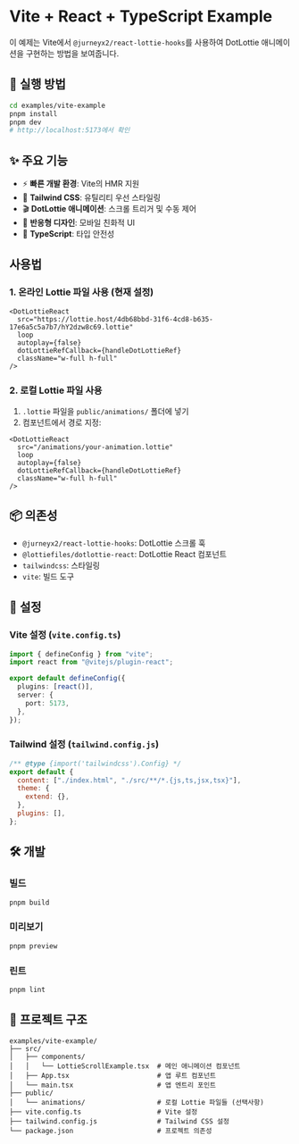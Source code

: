 # Vite + React + TypeScript Example

이 예제는 Vite에서 `@jurneyx2/react-lottie-hooks`를 사용하여 DotLottie 애니메이션을 구현하는 방법을 보여줍니다.

## 🚀 실행 방법

```bash
cd examples/vite-example
pnpm install
pnpm dev
# http://localhost:5173에서 확인
```

## ✨ 주요 기능

- ⚡ **빠른 개발 환경**: Vite의 HMR 지원
- 🎨 **Tailwind CSS**: 유틸리티 우선 스타일링
- 🎬 **DotLottie 애니메이션**: 스크롤 트리거 및 수동 제어
- 📱 **반응형 디자인**: 모바일 친화적 UI
- 🔧 **TypeScript**: 타입 안전성

## 사용법

### 1. 온라인 Lottie 파일 사용 (현재 설정)

```tsx
<DotLottieReact
  src="https://lottie.host/4db68bbd-31f6-4cd8-b635-17e6a5c5a7b7/hY2dzw8c69.lottie"
  loop
  autoplay={false}
  dotLottieRefCallback={handleDotLottieRef}
  className="w-full h-full"
/>
```

### 2. 로컬 Lottie 파일 사용

1. `.lottie` 파일을 `public/animations/` 폴더에 넣기
2. 컴포넌트에서 경로 지정:

```tsx
<DotLottieReact
  src="/animations/your-animation.lottie"
  loop
  autoplay={false}
  dotLottieRefCallback={handleDotLottieRef}
  className="w-full h-full"
/>
```

## 📦 의존성

- `@jurneyx2/react-lottie-hooks`: DotLottie 스크롤 훅
- `@lottiefiles/dotlottie-react`: DotLottie React 컴포넌트
- `tailwindcss`: 스타일링
- `vite`: 빌드 도구

## 🔧 설정

### Vite 설정 (`vite.config.ts`)

```typescript
import { defineConfig } from "vite";
import react from "@vitejs/plugin-react";

export default defineConfig({
  plugins: [react()],
  server: {
    port: 5173,
  },
});
```

### Tailwind 설정 (`tailwind.config.js`)

```javascript
/** @type {import('tailwindcss').Config} */
export default {
  content: ["./index.html", "./src/**/*.{js,ts,jsx,tsx}"],
  theme: {
    extend: {},
  },
  plugins: [],
};
```

## 🛠️ 개발

### 빌드

```bash
pnpm build
```

### 미리보기

```bash
pnpm preview
```

### 린트

```bash
pnpm lint
```

## 📁 프로젝트 구조

```
examples/vite-example/
├── src/
│   ├── components/
│   │   └── LottieScrollExample.tsx  # 메인 애니메이션 컴포넌트
│   ├── App.tsx                      # 앱 루트 컴포넌트
│   └── main.tsx                     # 앱 엔트리 포인트
├── public/
│   └── animations/                  # 로컬 Lottie 파일들 (선택사항)
├── vite.config.ts                   # Vite 설정
├── tailwind.config.js               # Tailwind CSS 설정
└── package.json                     # 프로젝트 의존성
```
